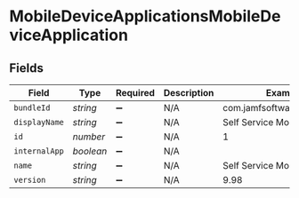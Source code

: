 # MobileDeviceApplicationsMobileDeviceApplication


## Fields

| Field                        | Type                         | Required                     | Description                  | Example                      |
| ---------------------------- | ---------------------------- | ---------------------------- | ---------------------------- | ---------------------------- |
| `bundleId`                   | *string*                     | :heavy_minus_sign:           | N/A                          | com.jamfsoftware.selfservice |
| `displayName`                | *string*                     | :heavy_minus_sign:           | N/A                          | Self Service Mobile          |
| `id`                         | *number*                     | :heavy_minus_sign:           | N/A                          | 1                            |
| `internalApp`                | *boolean*                    | :heavy_minus_sign:           | N/A                          |                              |
| `name`                       | *string*                     | :heavy_minus_sign:           | N/A                          | Self Service Mobile          |
| `version`                    | *string*                     | :heavy_minus_sign:           | N/A                          | 9.98                         |